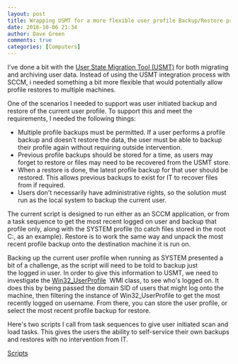 ```yaml
---
layout: post
title: Wrapping USMT for a more flexible user profile Backup/Restore process
date: 2016-10-06 21:34
author: Dave Green
comments: true
categories: [Computers]
---
```

I've done a bit with the [User State Migration Tool (USMT)](https://technet.microsoft.com/en-us/itpro/windows/deploy/usmt-overview) for both migrating and archiving user data. Instead of using the USMT integration process with SCCM, i needed something a bit more flexible that would potentially allow profile restores to multiple machines.

One of the scenarios I needed to support was user initiated backup and restore of the current user profile. To support this and meet the requirements, I needed the following things:

- Multiple profile backups must be permitted. If a user performs a profile backup and doesn't restore the data, the user must be able to backup their profile again without requiring outside intervention.
- Previous profile backups should be stored for a time, as users may forget to restore or files may need to be recovered from the USMT store.
- When a restore is done, the latest profile backup for that user should be restored. This allows previous backups to exist for IT to recover files from if required.
- Users don't necessarily have administrative rights, so the solution must run as the local system to backup the current user.

The current script is designed to run either as an SCCM application, or from a task sequence to get the most recent logged on user and backup that profile only, along with the SYSTEM profile (to catch files stored in the root C:, as an example). Restore is to work the same way and unpack the most recent profile backup onto the destination machine it is run on.

Backing up the current user profile when running as SYSTEM presented a bit of a challenge, as the script will need to be told to backup just the logged in user. In order to give this information to USMT, we need to investigate the [Win32_UserProfile](https://msdn.microsoft.com/en-us/library/windows/desktop/hh830632(v=vs.85).aspx)  WMI class, to see who's logged on. It does this by being passed the domain SID of users that might log onto the machine, then filtering the instance of Win32_UserProfile to get the most recently logged on username. From there, you can store the user profile, or select the most recent profile backup for restore.

Here's two scripts I call from task sequences to give user initiated scan and load tasks. This gives the users the ability to self-service their own backups and restores with no intervention from IT.

[Scripts](https://gist.github.com/davegreen/54d688e91a002c4d0b8dac3a02fabc0d)
